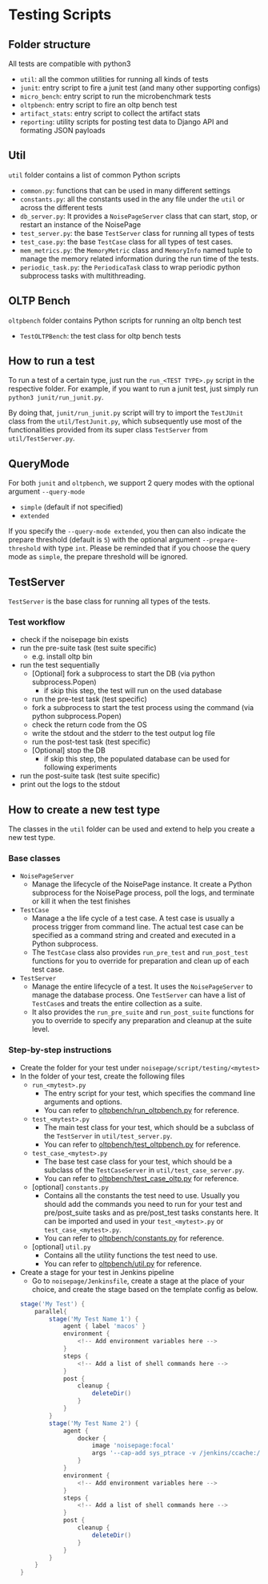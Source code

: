 # Testing Scripts

## Folder structure
All tests are compatible with python3
- `util`: all the common utilities for running all kinds of tests
- `junit`: entry script to fire a junit test (and many other supporting configs)
- `micro_bench`: entry script to run the microbenchmark tests
- `oltpbench`: entry script to fire an oltp bench test
- `artifact_stats`: entry script to collect the artifact stats
- `reporting`: utility scripts for posting test data to Django API and formating JSON payloads

## Util
`util` folder contains a list of common Python scripts
- `common.py`: functions that can be used in many different settings
- `constants.py`: all the constants used in the any file under the `util` or across the different tests
- `db_server.py`: It provides a `NoisePageServer` class that can start, stop, or restart an instance of the NoisePage
- `test_server.py`: the base `TestServer` class for running all types of tests
- `test_case.py`: the base `TestCase` class for all types of test cases.
- `mem_metrics.py`: the `MemoryMetric` class and `MemoryInfo` named tuple to manage the memory related information during the run time of the tests.
- `periodic_task.py`: the `PeriodicaTask` class to wrap periodic python subprocess tasks with multithreading.

## OLTP Bench
`oltpbench` folder contains Python scripts for running an oltp bench test
- `TestOLTPBench`: the test class for oltp bench tests

## How to run a test
To run a test of a certain type, just run the `run_<TEST TYPE>.py` script in the respective folder. For example, if you want to run a junit test, just simply run `python3 junit/run_junit.py`.

By doing that, `junit/run_junit.py` script will try to import the `TestJUnit` class from the `util/TestJunit.py`, which subsequently use most of the functionalities provided from its super class `TestServer` from `util/TestServer.py`.

## QueryMode
For both `junit` and `oltpbench`, we support 2 query modes with the optional argument `--query-mode`
- `simple` (default if not specified)
- `extended`

If you specify the `--query-mode extended`, you then can also indicate the prepare threshold (default is `5`) with the optional argument `--prepare-threshold` with type `int`. Please be reminded that if you choose the query mode as `simple`, the prepare threshold will be ignored.

## TestServer
`TestServer` is the base class for running all types of the tests. 

### Test workflow
- check if the noisepage bin exists
- run the pre-suite task (test suite specific)
  - e.g. install oltp bin 
- run the test sequentially
  - [Optional] fork a subprocess to start the DB (via python subprocess.Popen) 
    - if skip this step, the test will run on the used database
  - run the pre-test task (test specific)
  - fork a subprocess to start the test process using the command (via python subprocess.Popen)
  - check the return code from the OS
  - write the stdout and the stderr to the test output log file
  - run the post-test task (test specific)
  - [Optional] stop the DB
    - if skip this step, the populated database can be used for following experiments
- run the post-suite task (test suite specific) 
- print out the logs to the stdout

## How to create a new test type
The classes in the `util` folder can be used and extend to help you create a new test type.

### Base classes
- `NoisePageServer`
  - Manage the lifecycle of the NoisePage instance. It create a Python subprocess for the NoisePage process, poll the logs, and terminate or kill it when the test finishes
- `TestCase`
  - Manage a the life cycle of a test case. A test case is usually a process trigger from command line. The actual test case can be specified as a command string and created and executed in a Python subprocess. 
  - The `TestCase` class also provides `run_pre_test` and `run_post_test` functions for you to override for preparation and clean up of each test case.
- `TestServer`
  - Manage the entire lifecycle of a test. It uses the `NoisePageServer` to manage the database process. One `TestServer` can have a list of `TestCase`s and treats the entire collection as a suite. 
  - It also provides the `run_pre_suite` and `run_post_suite` functions for you to override to specify any preparation and cleanup at the suite level.

### Step-by-step instructions
- Create the folder for your test under `noisepage/script/testing/<mytest>`
- In the folder of your test, create the following files
  - `run_<mytest>.py`
    - The entry script for your test, which specifies the command line arguments and options.
    - You can refer to [oltpbench/run_oltpbench.py](https://github.com/cmu-db/noisepage/blob/master/script/testing/oltpbench/run_oltpbench.py) for reference.
  - `test_<mytest>.py`
    - The main test class for your test, which should be a subclass of the `TestServer` in `util/test_server.py`.
    - You can refer to [oltpbench/test_oltpbench.py](https://github.com/cmu-db/noisepage/blob/master/script/testing/oltpbench/test_oltpbench.py) for reference.
  - `test_case_<mytest>.py`
    - The base test case class for your test, which should be a subclass of the `TestCaseServer` in `util/test_case_server.py`.
    - You can refer to [oltpbench/test_case_oltp.py](https://github.com/cmu-db/noisepage/blob/master/script/testing/oltpbench/test_case_oltp.py) for reference.
  - [optional] `constants.py`
    - Contains all the constants the test need to use. Usually you should add the commands you need to run for your test and pre/post_suite tasks and as pre/post_test tasks constants here. It can be imported and used in your `test_<mytest>.py` or `test_case_<mytest>.py`.
    - You can refer to [oltpbench/constants.py](https://github.com/cmu-db/noisepage/blob/master/script/testing/oltpbench/constants.py) for reference.
  - [optional] `util.py`
    - Contains all the utility functions the test need to use.
    - You can refer to [oltpbench/util.py](https://github.com/cmu-db/noisepage/blob/master/script/testing/oltpbench/util.py) for reference.
- Create a stage for your test in Jenkins pipeline
  - Go to `noisepage/Jenkinsfile`, create a stage at the place of your choice, and create the stage based on the template config as below.
  ```groovy
  stage('My Test') {
      parallel{
          stage('My Test Name 1') {
              agent { label 'macos' }
              environment {
                  <!-- Add environment variables here -->
              }
              steps {
                  <!-- Add a list of shell commands here -->
              }
              post {
                  cleanup {
                      deleteDir()
                  }
              }
          }
          stage('My Test Name 2') {
              agent {
                  docker {
                      image 'noisepage:focal'
                      args '--cap-add sys_ptrace -v /jenkins/ccache:/home/jenkins/.ccache'
                  }
              }
              environment {
                  <!-- Add environment variables here -->
              }
              steps {
                  <!-- Add a list of shell commands here -->
              }
              post {
                  cleanup {
                      deleteDir()
                  }
              }
          }
      }
  }
  ```